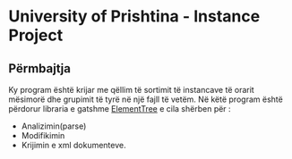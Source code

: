 # University of Prishtina - Instance Project
## Përmbajtja
Ky program është krijar me qëllim të sortimit të instancave të orarit mësimorë 
dhe grupimit të tyrë në një fajll të vetëm. Në këtë program  është përdorur libraria 
e gatshme [ElementTree](https://docs.python.org/2/library/xml.etree.elementtree.html) e cila shërben për :

  - Analizimin(parse)
  - Modifikimin
  - Krijimin
e xml dokumenteve.
